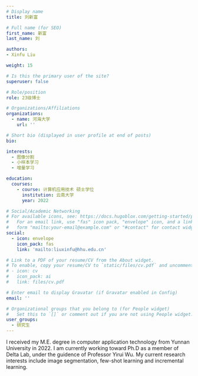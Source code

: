 ```yaml
---
# Display name
title: 刘新富

# Full name (for SEO)
first_name: 新富
last_name: 刘

authors:
- Xinfu Liu

weight: 15

# Is this the primary user of the site?
superuser: false

# Role/position
role: 23级博士

# Organizations/Affiliations
organizations:
  - name: 河海大学
    url: ''

# Short bio (displayed in user profile at end of posts)
bio: 

interests:
  - 图像分割
  - 小样本学习
  - 增量学习

education:
  courses:
    - course: 计算机应用技术 硕士学位
      institution: 云南大学
      year: 2022

# Social/Academic Networking
# For available icons, see: https://docs.hugoblox.com/getting-started/page-builder/#icons
#   For an email link, use "fas" icon pack, "envelope" icon, and a link in the
#   form "mailto:your-email@example.com" or "#contact" for contact widget.
social:
  - icon: envelope
    icon_pack: fas
    link: 'mailto:liuxinfu@hhu.edu.cn'

# Link to a PDF of your resume/CV from the About widget.
# To enable, copy your resume/CV to `static/files/cv.pdf` and uncomment the lines below.
# - icon: cv
#   icon_pack: ai
#   link: files/cv.pdf

# Enter email to display Gravatar (if Gravatar enabled in Config)
email: ''

# Organizational groups that you belong to (for People widget)
#   Set this to `[]` or comment out if you are not using People widget.
user_groups:
  - 研究生
---
```


I received my M.E. degree in computer application technology from Yunnan University in 2022. I am currently working toward Ph.D as a member of Delta Lab, under the guidence of Professor Yirui Wu. My current research interests include image segmentation, few-shot learning and incremental learning.